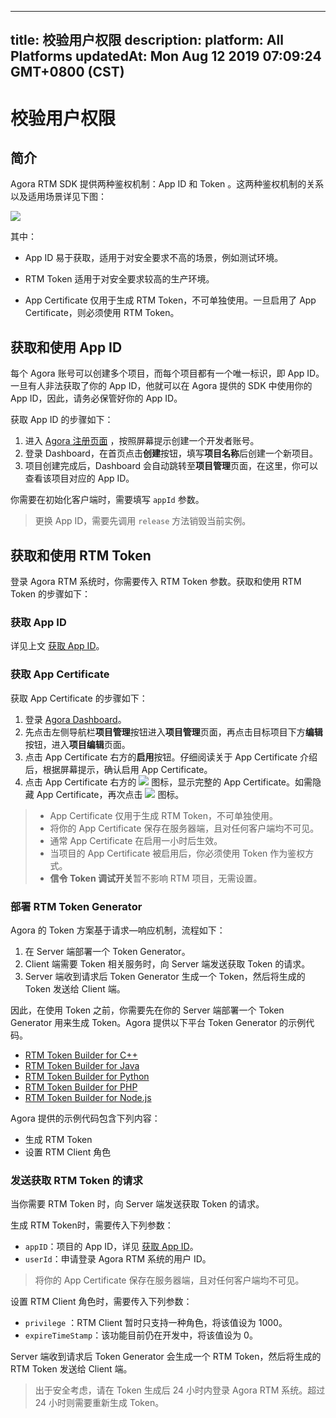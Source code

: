 
---
title: 校验用户权限
description: 
platform: All Platforms
updatedAt: Mon Aug 12 2019 07:09:24 GMT+0800 (CST)
---
# 校验用户权限
## 简介

Agora RTM SDK 提供两种鉴权机制：App ID 和 Token 。这两种鉴权机制的关系以及适用场景详见下图：

![](https://web-cdn.agora.io/docs-files/1555490792498)

其中：

- App ID 易于获取，适用于对安全要求不高的场景，例如测试环境。

- RTM Token 适用于对安全要求较高的生产环境。
- App Certificate 仅用于生成 RTM Token，不可单独使用。一旦启用了 App Certificate，则必须使用 RTM Token。

<a name = "Get-an-App-ID"></a>

## 获取和使用 App ID

每个 Agora 账号可以创建多个项目，而每个项目都有一个唯一标识，即 App ID。一旦有人非法获取了你的 App ID，他就可以在 Agora 提供的 SDK 中使用你的 App ID，因此，请务必保管好你的 App ID。

获取 App ID 的步骤如下：

1.  进入 [Agora 注册页面](https://sso.agora.io/cn/login) ，按照屏幕提示创建一个开发者账号。
2.  登录 Dashboard，在首页点击**创建**按钮，填写**项目名称**后创建一个新项目。
3.  项目创建完成后，Dashboard 会自动跳转至**项目管理**页面，在这里，你可以查看该项目对应的 App ID。

你需要在初始化客户端时，需要填写 `appId` 参数。

> 更换 App ID，需要先调用 `release` 方法销毁当前实例。

## 获取和使用 RTM Token

登录 Agora RTM 系统时，你需要传入 RTM Token 参数。获取和使用 RTM Token 的步骤如下：

### 获取 App ID

详见上文 [获取 App ID](#Get-an-App-ID)。

### 获取 App Certificate

获取 App Certificate 的步骤如下：

1.  登录 [Agora Dashboard](https://dashboard.agora.io)。
2.  先点击左侧导航栏**项目管理**按钮进入**项目管理**页面，再点击目标项目下方**编辑**按钮，进入**项目编辑**页面。
3.  点击 App Certificate 右方的**启用**按钮。仔细阅读关于 App Certificate 介绍后，根据屏幕提示，确认启用 App Certificate。
4.  点击 App Certificate 右方的 ![](https://web-cdn.agora.io/docs-files/1551773294761) 图标，显示完整的 App Certificate。如需隐藏 App Certificate，再次点击 ![](https://web-cdn.agora.io/docs-files/1551773306258) 图标。

> -   App Certificate 仅用于生成 RTM Token，不可单独使用。
> -   将你的 App Certificate 保存在服务器端，且对任何客户端均不可见。
> -   通常 App Certificate 在启用一小时后生效。
> -   当项目的 App Certificate 被启用后，你必须使用 Token 作为鉴权方式。
> -   **信令 Token 调试开关**暂不影响 RTM 项目，无需设置。

### 部署 RTM Token Generator 

Agora 的 Token 方案基于请求—响应机制，流程如下：

1. 在 Server 端部署一个 Token Generator。
2. Client 端需要 Token 相关服务时，向 Server 端发送获取 Token 的请求。
3. Server 端收到请求后 Token Generator 生成一个 Token，然后将生成的 Token 发送给 Client 端。

因此，在使用 Token 之前，你需要先在你的 Server 端部署一个 Token Generator 用来生成 Token。Agora 提供以下平台 Token Generator 的示例代码。

-   [RTM Token Builder for C++](https://github.com/AgoraIO/Tools/blob/master/DynamicKey/AgoraDynamicKey/cpp/sample/RtmTokenBuilderSample.cpp)
-   [RTM Token Builder for Java](https://github.com/AgoraIO/Tools/blob/master/DynamicKey/AgoraDynamicKey/java/src/io/agora/rtm/RtmTokenBuilder.java)
-   [RTM Token Builder for Python](https://github.com/AgoraIO/Tools/blob/master/DynamicKey/AgoraDynamicKey/python/sample/RtmTokenBuilderSample.py)
-   [RTM Token Builder for PHP](https://github.com/AgoraIO/Tools/blob/master/DynamicKey/AgoraDynamicKey/php/sample/RtmTokenBuilderSample.php )
-   [RTM Token Builder for Node.js](https://github.com/AgoraIO/Tools/blob/master/DynamicKey/AgoraDynamicKey/nodejs/sample/RtmTokenBuilderSample.js)

Agora 提供的示例代码包含下列内容：

-    生成 RTM Token
-    设置 RTM Client 角色


### 发送获取 RTM Token 的请求

当你需要 RTM Token 时，向 Server 端发送获取 Token 的请求。

生成 RTM Token时，需要传入下列参数：

- `appID`：项目的 App ID，详见 <a href="#getting-an-app-id">获取 App ID</a>。
- `userId`：申请登录 Agora RTM 系统的用户 ID。

> 将你的 App Certificate 保存在服务器端，且对任何客户端均不可见。

设置 RTM Client 角色时，需要传入下列参数：

- `privilege` ：RTM Client 暂时只支持一种角色，将该值设为 1000。
- `expireTimeStamp`：该功能目前仍在开发中，将该值设为 0。

Server 端收到请求后 Token Generator 会生成一个 RTM Token，然后将生成的 RTM Token 发送给 Client 端。

> 出于安全考虑，请在 Token 生成后 24 小时内登录 Agora RTM 系统。超过 24 小时则需要重新生成 Token。
